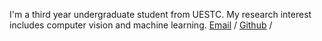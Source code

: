 I'm a third year undergraduate student from UESTC. My research interest includes computer vision and machine learning.
[Email](2022090910014@std.uestc.edu.cn) / [Github](https://github.com/wjhswo) / 
